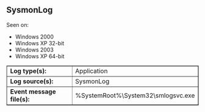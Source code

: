 ## SysmonLog

Seen on:
* Windows 2000
* Windows XP 32-bit
* Windows 2003
* Windows XP 64-bit

<table border="1" class="docutils">
  <tbody>
    <tr>
      <td><b>Log type(s):</b></td>
      <td>Application</td>
    </tr>
    <tr>
      <td><b>Log source(s):</b></td>
      <td>SysmonLog</td>
    </tr>
    <tr>
      <td><b>Event message file(s):</b></td>
      <td>%SystemRoot%\System32\smlogsvc.exe</td>
    </tr>
  </tbody>
</table>

&nbsp;

